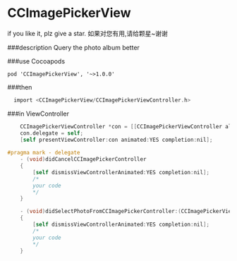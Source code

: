 # CCImagePickerView
  if you like it, plz give a star.
  如果对您有用,请给颗星~谢谢

###description
  Query the photo album better

###use Cocoapods
```
pod 'CCImagePickerView', '~>1.0.0'
```

###then
```Objective-C
  import <CCImagePickerView/CCImagePickerViewController.h>
```
###in <YOUR>ViewController
```Objective-C
    CCImagePickerViewController *con = [[CCImagePickerViewController alloc] init];
    con.delegate = self;
    [self presentViewController:con animated:YES completion:nil];
  
#pragma mark - delegate
    - (void)didCancelCCImagePickerController
    {
        [self dismissViewControllerAnimated:YES completion:nil];
        /*
        your code
        */
    }

    - (void)didSelectPhotoFromCCImagePickerController:(CCImagePickerViewController *)pikcer result:(NSMutableArray *)cResult
    {
        [self dismissViewControllerAnimated:YES completion:nil];
        /*
        your code
        */
    }
```
